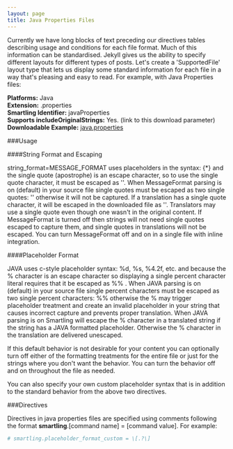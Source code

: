 ```yaml
---
layout: page
title: Java Properties Files
---
```


<div class="message">
Currently we have long blocks of text preceding our directives tables describing usage and conditions for each file format. Much of this information can be standardised. Jekyll gives us the ability to specify different layouts for different types of posts. Let's create a 'SupportedFile' layout type that lets us display some standard information for each file in a way that's pleasing and easy to read. For example, with Java Properties files:
</div>

**Platforms:** Java  
**Extension:** .properties  
**Smartling Identifier:** javaProperties  
**Supports includeOriginalStrings:** Yes. (link to this download parameter)  
**Downloadable Example:** [java.properties](https://docs.smartling.com/download/attachments/327693/java.properties?version=1&modificationDate=1330473126000)

###Usage

####String Format and Escaping

string_format=MESSAGE_FORMAT uses placeholders in the syntax: {*} and the single quote (apostrophe) is an escape character, so to use the single quote character, it must be escaped as ''.  When MessageFormat parsing is on (default) in your source file single quotes must be escaped as two single quotes: '' otherwise it will not be captured.  If a translation has a single quote character, it will be escaped in the downloaded file as ''. Translators may use a single quote even though one wasn't in the original content. If MessageFormat is turned off then strings will not need single quotes escaped to capture them, and single quotes in translations will not be escaped.  You can turn MessageFormat off and on in a single file with inline integration. 

####Placeholder Format

JAVA uses c-style placeholder syntax: %d, %s, %4.2f, etc. and because the % character is an escape character so displaying a single percent character literal requires that it be escaped as %% . When JAVA parsing is on (default) in your source file single percent characters must be escaped as two single percent characters: %% otherwise the % may trigger placeholder treatment and create an invalid placeholder in your string that causes incorrect capture and prevents proper translation.  When JAVA parsing is on Smartling will escape the % character in a translated string if the string has a JAVA formatted placeholder. Otherwise the % character in the translation are delivered unescaped.

If this default behavior is not desirable for your content you can optionally turn off either of the formatting treatments for the entire file or just for the strings where you don't want the behavior.  You can turn the behavior off and on throughout the file as needed.  

You can also specify your own custom placeholder syntax that is in addition to the standard behavior from the above two directives.

###Directives

Directives in java properties files are specified using comments following the format **smartling**.[command name] = [command value]. For example:
```INI
# smartling.placeholder_format_custom = \[.?\]
```



